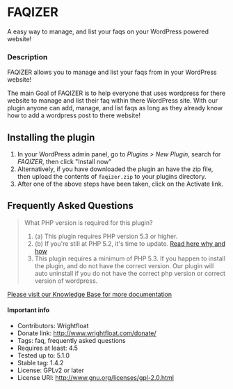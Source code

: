# FAQIZER

A easy way to manage, and list your faqs on your WordPress powered website!

### Description

FAQIZER allows you to manage and list your faqs from in your WordPress website!

The main Goal of FAQIZER is to help everyone that uses wordpress for there website to manage and list their faq within there WordPress site. With our plugin anyone can add, manage, and list faqs as long as they already know how to add a wordpress post to there website! 

## Installing the plugin 

1. In your WordPress admin panel, go to *Plugins > New Plugin*, search for *FAQIZER*, then click "Install now"
2. Alternatively, if you have downloaded the plugin an have the zip file, then upload the contents of `faqizer.zip` to your plugins directory.
3. After one of the above steps have been taken, click on the Activate link.

## Frequently Asked Questions
> What PHP version is required for this plugin? <br />
> 1. (a) This plugin requires PHP version 5.3 or higher.<br />
> 1. (b) If you're still at PHP 5.2, it's time to update. [Read here why and how](http://www.wpupdatephp.com/update/)<br />
> 2. This plugin requires a minimum of PHP 5.3. If you happen to install the plugin, and do not have the correct version. Our plugin will auto uninstall if you do not have the correct php version or correct version of wordpress. <br />

[Please visit our Knowledge Base for more documentation](https://www.wrightfloat.com/faqs)

#### Important info
* Contributors: Wrightfloat
* Donate link: http://www.wrightfloat.com/donate/
* Tags: faq, frequently asked questions
* Requires at least: 4.5
* Tested up to: 5.1.0
* Stable tag: 1.4.2
* License: GPLv2 or later
* License URI: http://www.gnu.org/licenses/gpl-2.0.html
